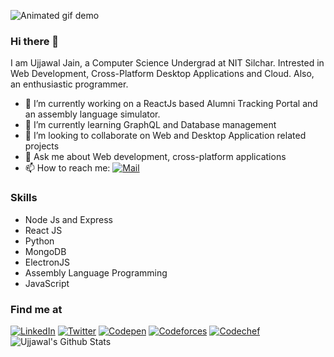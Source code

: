 ![Animated gif demo](https://imgflip.com/gif/49132j)

### Hi there 👋

I am Ujjawal Jain, a Computer Science Undergrad at NIT Silchar. Intrested in Web Development, Cross-Platform Desktop Applications and Cloud. Also, an enthusiastic programmer.

- 🔭 I’m currently working on a ReactJs based Alumni Tracking Portal and an assembly language simulator.
- 🌱 I’m currently learning GraphQL and Database management
- 👯 I’m looking to collaborate on Web and Desktop Application related projects
- 💬 Ask me about Web development, cross-platform applications
- 📫 How to reach me: [![Mail](https://img.shields.io/badge/mail-jainujjawal1999%40gmail.com-blue)](jainujjawal1999@gmail.com)


### Skills
* Node Js and Express
* React JS
* Python
* MongoDB
* ElectronJS
* Assembly Language Programming
* JavaScript

### Find me at
[![LinkedIn](https://img.shields.io/badge/linkedin-jainujjawal1999%2F-success)](https://www.linkedin.com/in/jainujjawal1999/)
[![Twitter](https://img.shields.io/badge/twitter-jainujjawal1999-blue)](https://twitter.com/jainujjawal1999)
[![Codepen](https://img.shields.io/badge/codepen-ujjawaljain-informational)](https://codepen.io/ujjawaljain)
[![Codeforces](https://img.shields.io/badge/codeforces-insomniac__1999-red)](https://codeforces.com/profile/insomniac_1999)
[![Codechef](https://img.shields.io/badge/codechef-ujjawal__1999-important)](https://www.codechef.com/users/ujjawal_1999)
![Ujjawal's Github Stats](https://github-readme-stats.vercel.app/api?username=ujjawal-1999&show_icons=true)
